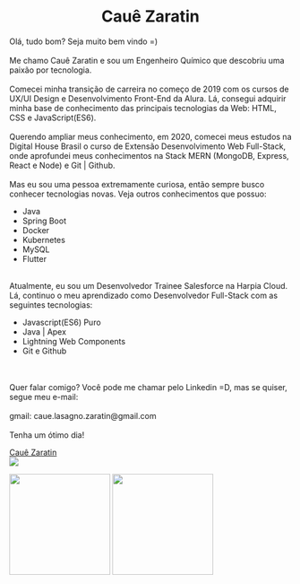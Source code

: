<h1 align="center">Cauê Zaratin</h1>
<p>
 Olá, tudo bom? Seja muito bem vindo =)
<br/><br/>  
Me chamo Cauê Zaratin e sou um Engenheiro Químico que descobriu uma paixão por tecnologia.
<br/><br/>
Comecei minha transição de carreira no começo de 2019 com os cursos de UX/UI Design e Desenvolvimento Front-End da Alura. Lá, consegui adquirir minha base de conhecimento das principais tecnologias da Web: HTML, CSS e JavaScript(ES6).
<br/><br/>
Querendo ampliar meus conhecimento, em 2020, comecei meus estudos na Digital House Brasil o curso de Extensão Desenvolvimento Web Full-Stack, onde aprofundei meus conhecimentos na Stack MERN (MongoDB, Express, React e Node) e Git | Github.
<br/><br/>
Mas eu sou uma pessoa extremamente curiosa, então sempre busco conhecer tecnologias novas. Veja outros conhecimentos que possuo:
<br/>
<ul>
 <li>Java</li>
 <li>Spring Boot</li>
 <li>Docker</li>
 <li>Kubernetes</li>
 <li>MySQL</li>
 <li>Flutter</li>
</ul>
<br/>
Atualmente, eu sou um Desenvolvedor Trainee Salesforce na Harpia Cloud. Lá, continuo o meu aprendizado como Desenvolvedor Full-Stack com as seguintes tecnologias:
<br/>
<ul>
 <li>Javascript(ES6) Puro</li>
 <li>Java | Apex</li>
 <li>Lightning Web Components</li>
 <li>Git e Github</li>
</ul>
<br/><br/>
Quer falar comigo? Você pode me chamar pelo Linkedin =D, mas se quiser, segue meu e-mail:
<br/><br/>
gmail: caue.lasagno.zaratin@gmail.com
<br/><br/>
Tenha um ótimo dia!
</p>
<p>
  <div class="LI-profile-badge"  data-version="v1" data-size="medium" data-locale="pt_BR" data-type="vertical" data-theme="dark" data-vanity="cauezaratin"><a class="LI-simple-link" href='https://br.linkedin.com/in/cauezaratin?trk=profile-badge'>Cauê Zaratin</a></div>
<a href="mailto:caue.lasagno.zaratin@gmail.com"><img src="https://img.shields.io/badge/-caue.lasagno.zaratin@gmail.com-c14438?style=flat-square&logo=Gmail&logoColor=white&link=mailto:caue.lasagno.zaratin@gmail.com" /></a>
</p>

<img height="180em" src="https://github-readme-stats.vercel.app/api?username=cauelz&show_icons=true&hide_border=true&&count_private=true&include_all_commits=true" />
<img height="180em" src="https://github-readme-stats.vercel.app/api/top-langs/?username=cauelz&exclude_repo=KNN-Image-Classification&show_icons=true&hide_border=true&layout=compact&langs_count=8"/>
